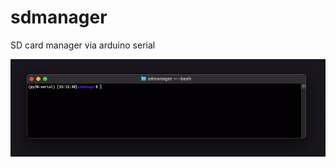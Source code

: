 # sdmanager
SD card manager via arduino serial

![Usage gif](https://github.com/nano-labs/sdmanager/blob/main/imgs/transfer.gif)
